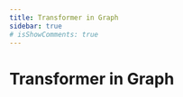 ```yaml
---
title: Transformer in Graph
sidebar: true
# isShowComments: true
---
```

# Transformer in Graph
<ClientOnly>
<title-pv/>
</ClientOnly>






<ClientOnly>
  <leave/>
</ClientOnly/>